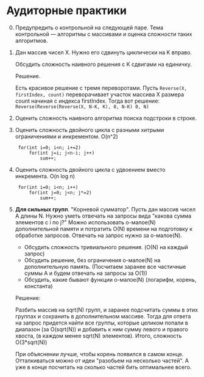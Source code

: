 ﻿# Аудиторные практики

0. Предупредить о контрольной на следующей паре. Тема контрольной — алгоритмы с массивами и оценка сложности таких алгоритмов.

1. Дан массив чисел X. Нужно его сдвинуть циклически на K вправо.

	Обсудить сложность наивного решения с K сдвигами на единичку.

	Решение.

	Есть красивое решение с тремя переворотами. 
	Пусть `Reverse(X, firstIndex, count)` переворачивает участок массива X размера count начиная с индекса firstIndex.
	Тогда вот решение: `Reverse(Reverse(Reverse(X, N-K, K), 0, N-K) 0, N)`

2. Оценить сложность наивного алгоритма поиска подстроки в строке.

3. Оценить сложность двойного цикла с разными хитрыми ограничениями и инкрементом. O(n^2)

		for(int i=0; i<n; i+=2)
			for(int j=i; j<n-i; j++)
				sum++;

4. Оценить сложность двойного цикла с удвоением вместо инкремента. O(n log n)

		for(int i=0; i<n; i++)
			for(int j=0; j<n; j*=2)
				sum++;



5. __Для сильных групп__. "Корневой сумматор". Пусть дан массив чисел A длины N. 
	Нужно уметь отвечать на запросы вида "какова сумма элементов с i по j?"
	Можно использовать o-малое(N) дополнительной памяти и потратить O(N) времени на подготовку к обработке запросов.
	Отвечать на запрос нужно за о-малое(N).

	* Обсудить сложность тривиального решения. (O(N) на каждый запрос)
	* Обсудить решение, без ограничения о-малое(N) на дополнительную память. 
	(Посчитаем заранее все частичные суммы A и будем отвечать на запросы за O(1))
	* Обсудить, какие бывают функции о-малое(N) (логарифм, корень, константа)

	Решение:

	Разбить массив на sqrt(N) групп, и заранее подсчитать суммы в этих группах и сохранить в дополнительном массиве.
	Тогда для ответа на запрос придется найти все группы, которые целиком попали в диапазон (за O(sqrt(N)) 
	и добавить к ним сумму левого и правого хвоста, (в каждом менее sqrt(N) элементов).
	Итого, сложность O(3*sqrt(N))

	При объяснении лучше, чтобы корень появился в самом конце. Отталкиваться можно от идеи "разобьем на несколько частей".
	А уже в конце посчитать на сколько частей бить оптимальнее всего.

